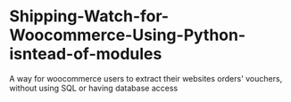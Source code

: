 # Shipping-Watch-for-Woocommerce-Using-Python-isntead-of-modules
A way for woocommerce users to extract their websites orders' vouchers, without using SQL or having database access

